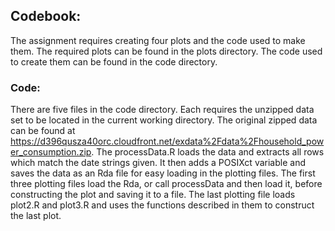 ## Codebook:

The assignment requires creating four plots and the code used to make them. The required plots can be found in the plots directory. The code used to create them can be found in the code directory. 

### Code:
There are five files in the code directory. Each requires the unzipped data set to be located in the current working directory. The original zipped data can be found at https://d396qusza40orc.cloudfront.net/exdata%2Fdata%2Fhousehold_power_consumption.zip.
The processData.R loads the data and extracts all rows which match the date strings given. It then adds a POSIXct variable and saves the data as an Rda file for easy loading in the plotting files.
The first three plotting files load the Rda, or call processData and then load it, before constructing the plot and saving it to a file.
The last plotting file loads plot2.R and plot3.R and uses the functions described in them to construct the last plot.
